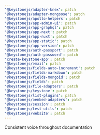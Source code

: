 ```yaml
---
'@keystonejs/adapter-knex': patch
'@keystonejs/adapter-mongoose': patch
'@keystonejs/apollo-helpers': patch
'@keystonejs/app-admin-ui': patch
'@keystonejs/app-graphql': patch
'@keystonejs/app-next': patch
'@keystonejs/app-nuxt': patch
'@keystonejs/app-static': patch
'@keystonejs/app-version': patch
'@keystonejs/auth-passport': patch
'@keystonejs/auth-password': patch
'create-keystone-app': patch
'@keystonejs/email': patch
'@keystonejs/fields-auto-increment': patch
'@keystonejs/fields-markdown': patch
'@keystonejs/fields-mongoid': patch
'@keystonejs/fields': patch
'@keystonejs/file-adapters': patch
'@keystonejs/keystone': patch
'@keystonejs/list-plugins': patch
'@keystonejs/oembed-adapters': patch
'@keystonejs/session': patch
'@keystonejs/test-utils': patch
'@keystonejs/website': patch
---
```


Consistent voice throughout documentation
